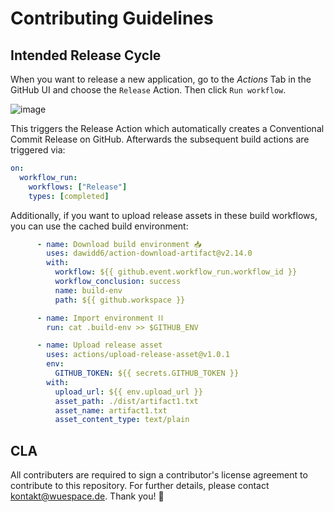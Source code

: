 # Contributing Guidelines

## Intended Release Cycle

When you want to release a new application, go to the _Actions_ Tab in the GitHub UI and choose the `Release` Action.
Then click `Run workflow`.

![image](https://user-images.githubusercontent.com/52416718/115860012-71cb7500-a420-11eb-9af1-d5faf0768f67.png)

This triggers the Release Action which automatically creates a Conventional Commit Release on GitHub.
Afterwards the subsequent build actions are triggered via:
```yml
on:
  workflow_run:
    workflows: ["Release"]
    types: [completed]
```

Additionally, if you want to upload release assets in these build workflows, you can use the cached build environment:
```yml
      - name: Download build environment 📥
        uses: dawidd6/action-download-artifact@v2.14.0
        with:
          workflow: ${{ github.event.workflow_run.workflow_id }}
          workflow_conclusion: success
          name: build-env
          path: ${{ github.workspace }}

      - name: Import environment ⛓
        run: cat .build-env >> $GITHUB_ENV

      - name: Upload release asset
        uses: actions/upload-release-asset@v1.0.1
        env:
          GITHUB_TOKEN: ${{ secrets.GITHUB_TOKEN }}
        with:
          upload_url: ${{ env.upload_url }}
          asset_path: ./dist/artifact1.txt
          asset_name: artifact1.txt
          asset_content_type: text/plain
```

## CLA

All contributers are required to sign a contributor's license agreement to contribute to this repository.
For further details, please contact kontakt@wuespace.de. Thank you! :slightly_smiling_face: 
